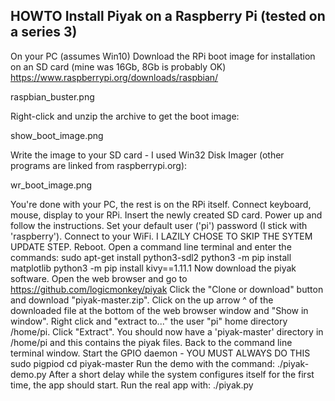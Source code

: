 ## HOWTO Install Piyak on a Raspberry Pi (tested on a series 3)
On your PC (assumes Win10)
Download the RPi boot image for installation on an SD card (mine was 16Gb, 8Gb is probably OK) https://www.raspberrypi.org/downloads/raspbian/

raspbian_buster.png

Right-click and unzip the archive to get the boot image:

show_boot_image.png

Write the image to your SD card - I used Win32 Disk Imager (other programs are linked from raspberrypi.org):

wr_boot_image.png

You're done with your PC, the rest is on the RPi itself.
Connect keyboard, mouse, display to your RPi.
Insert the newly created SD card.
Power up and follow the instructions. Set your default user ('pi') password (I stick with 'raspberry'). Connect to your WiFi.
I LAZILY CHOSE TO SKIP THE SYTEM UPDATE STEP.
Reboot.
Open a command line terminal and enter the commands:
sudo apt-get install python3-sdl2
python3 -m pip install matplotlib
python3 -m pip install kivy==1.11.1
Now download the piyak software.
Open the web browser and go to https://github.com/logicmonkey/piyak
Click the "Clone or download" button and download "piyak-master.zip".
Click on the up arrow ^ of the downloaded file at the bottom of the web browser window and "Show in window". Right click and "extract to..." the user "pi" home directory /home/pi.
Click "Extract".
You should now have a 'piyak-master' directory in /home/pi and this contains the piyak files.
Back to the command line terminal window.
Start the GPIO daemon - YOU MUST ALWAYS DO THIS
sudo pigpiod
cd piyak-master
Run the demo with the command:
./piyak-demo.py
After a short delay while the system configures itself for the first time, the app should start.
Run the real app with:
./piyak.py
